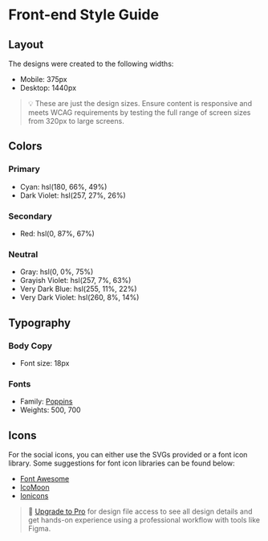 # Front-end Style Guide

## Layout

The designs were created to the following widths:

-   Mobile: 375px
-   Desktop: 1440px

> 💡 These are just the design sizes. Ensure content is responsive and meets WCAG requirements by testing the full range of screen sizes from 320px to large screens.

## Colors

### Primary

-   Cyan: hsl(180, 66%, 49%)
-   Dark Violet: hsl(257, 27%, 26%)

### Secondary

-   Red: hsl(0, 87%, 67%)

### Neutral

-   Gray: hsl(0, 0%, 75%)
-   Grayish Violet: hsl(257, 7%, 63%)
-   Very Dark Blue: hsl(255, 11%, 22%)
-   Very Dark Violet: hsl(260, 8%, 14%)

## Typography

### Body Copy

-   Font size: 18px

### Fonts

-   Family: [Poppins](https://fonts.google.com/specimen/Poppins)
-   Weights: 500, 700

## Icons

For the social icons, you can either use the SVGs provided or a font icon library. Some suggestions for font icon libraries can be found below:

-   [Font Awesome](https://fontawesome.com)
-   [IcoMoon](https://icomoon.io)
-   [Ionicons](https://ionicons.com)

> 💎 [Upgrade to Pro](https://www.frontendmentor.io/pro?ref=style-guide) for design file access to see all design details and get hands-on experience using a professional workflow with tools like Figma.
